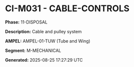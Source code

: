 # CI-M031 - CABLE-CONTROLS

**Phase:** 11-DISPOSAL

**Description:** Cable and pulley system

**AMPEL:** AMPEL-01-TUW (Tube and Wing)

**Segment:** M-MECHANICAL

**Generated:** 2025-08-25 17:27:29 UTC
